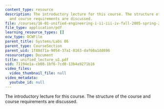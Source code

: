 ```yaml
---
content_type: resource
description: The introductory lecture for this course. The structure of the course
  and course requirements are discussed.
file: /courses/16-01-unified-engineering-i-ii-iii-iv-fall-2005-spring-2006/71194e1acb081bf67cd013b4a9271b16_unified_lecture_u1.pdf
file_type: application/pdf
learning_resource_types: []
ocw_type: OCWFile
parent_title: Systems/Labs 06
parent_type: CourseSection
parent_uid: 1f88d71a-9054-37a1-8163-daf60a1dd696
resourcetype: Document
title: unified_lecture_u1.pdf
uid: 71194e1a-cb08-1bf6-7cd0-13b4a9271b16
video_files:
  video_thumbnail_file: null
video_metadata:
  youtube_id: null
---
```

The introductory lecture for this course. The structure of the course and course requirements are discussed.

